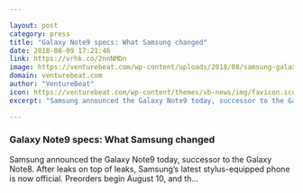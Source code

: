 ```yaml
---

layout: post
category: press
title: "Galaxy Note9 specs: What Samsung changed"
date: 2018-08-09 17:21:46
link: https://vrhk.co/2nnNMDn
image: https://venturebeat.com/wp-content/uploads/2018/08/samsung-galaxy-note9.jpg?fit=1215%2C663&strip=all
domain: venturebeat.com
author: "VentureBeat"
icon: https://venturebeat.com/wp-content/themes/vb-news/img/favicon.ico
excerpt: "Samsung announced the Galaxy Note9 today, successor to the Galaxy Note8. After leaks on top of leaks, Samsung’s latest stylus-equipped phone is now official. Preorders begin August 10, and th…"

---
```


### Galaxy Note9 specs: What Samsung changed

Samsung announced the Galaxy Note9 today, successor to the Galaxy Note8. After leaks on top of leaks, Samsung’s latest stylus-equipped phone is now official. Preorders begin August 10, and th…